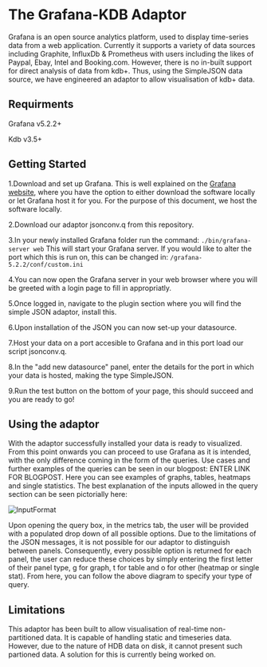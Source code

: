 # The Grafana-KDB Adaptor
Grafana is an open source analytics platform, used to display time-series data from a web application. Currently it supports a variety of data sources including Graphite, InfluxDb & Prometheus with users including the likes of Paypal, Ebay, Intel and Booking.com.  However, there is no in-built support for direct analysis of data from kdb+. Thus, using the SimpleJSON data source, we have engineered an adaptor to allow visualisation of kdb+ data.

## Requirments
Grafana v5.2.2+

Kdb v3.5+

## Getting Started

1.Download and set up Grafana. This is well explained on the [Grafana website](https://grafana.com/get), where you have the option to either download the software locally or let Grafana host it for you. For the purpose of this document, we host the software locally.

2.Download our adaptor jsonconv.q from this repository.

3.In your newly installed Grafana folder run the command:
```./bin/grafana-server web```
This will start your Grafana server. If you would like to alter the port which this is run on, this can be changed in:
```/grafana-5.2.2/conf/custom.ini```

4.You can now open the Grafana server in your web browser where you will be greeted with a login page to fill in appropriatly.

5.Once logged in, navigate to the plugin section where you will find the simple JSON adaptor, install this.

6.Upon installation of the JSON you can now set-up your datasource. 

7.Host your data on a port accesible to Grafana and in this port load our script jsonconv.q.

8.In the "add new datasource" panel, enter the details for the port in which your data is hosted, making the type SimpleJSON.

9.Run the test button on the bottom of your page, this should succeed and you are ready to go!

## Using the adaptor

With the adaptor successfully installed your data is ready to visualized. From this point onwards you can proceed to use Grafana as it is intended, with the only difference coming in the form of the queries. Use cases and further examples of the queries can be seen in our blogpost: ENTER LINK FOR BLOGPOST. Here you can see examples of graphs, tables, heatmaps and single statistics. 
The best explanation of the inputs allowed in the query section can be seen pictorially here:

![InputFormat](https://github.com/AquaQAnalytics/grafana-kdb/blob/Json/DropDownOptions.png?raw=true)

Upon opening the query box, in the metrics tab, the user will be provided with a populated drop down of all possible options. Due to the limitations of the JSON messages, it is not possible for our adaptor to distinguish between panels. Consequently, every possible option is returned for each panel, the user can reduce these choices by simply entering the first letter of their panel type, g for graph, t for table and o for other (heatmap or single stat). From here, you can follow the above diagram to specify your type of query. 

## Limitations
This adaptor has been built to allow visualisation of real-time non-partitioned data. It is capable of handling static and timeseries data. However, due to the nature of HDB data on disk, it cannot present such partioned data. A solution for this is currently being worked on.
